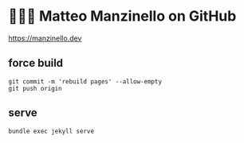 # 👨🏻‍💻 Matteo Manzinello on GitHub

<https://manzinello.dev>

## force build

```
git commit -m 'rebuild pages' --allow-empty
git push origin
```

## serve

```
bundle exec jekyll serve
```
